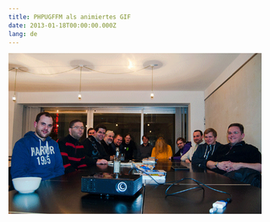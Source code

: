```yaml
---
title: PHPUGFFM als animiertes GIF
date: 2013-01-18T00:00:00.000Z
lang: de
---
```


![PHPUGFFM als animiertes GIF](../media/phpugffm-als-animiertes-gif/phpugffm-2013-01-18.gif)
